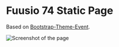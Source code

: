 # Fuusio 74 Static Page

Based on [Bootstrap-Theme-Event](https://github.com/jaiimeriios/Bootstrap-Theme-Event).


![Screenshot of the page](https://www.shmula.com/wp-content/uploads/2018/06/managing-wip.jpg)
